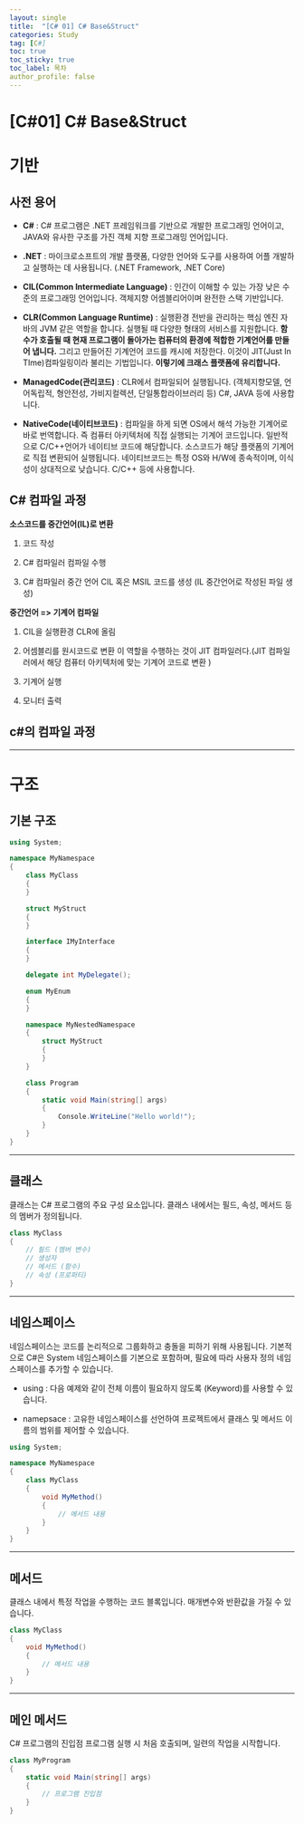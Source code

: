 ```yaml
---
layout: single
title:  "[C# 01] C# Base&Struct"
categories: Study
tag: [C#]
toc: true 
toc_sticky: true 
toc_label: 목차    
author_profile: false
---
```


# [C#01] C# Base&Struct

# 기반

## 사전 용어

* **C#** : C# 프로그램은 .NET 프레임워크를 기반으로 개발한 프로그래밍 언어이고, JAVA와 유사한 구조를 가진 객체 지향 프로그래밍 언어입니다.
  
* **.NET** : 마이크로소프트의 개발 플랫폼, 다양한 언어와 도구를 사용하여 어플 개발하고 실행하는 데 사용됩니다. (.NET Framework, .NET Core)
  
* **CIL(Common Intermediate Language)** : 인간이 이해할 수 있는 가장 낮은 수준의 프로그래밍 언어입니다. 객체지향 어셈블리어이며 완전한 스택 기반입니다. 
  
* **CLR(Common Language Runtime)** : 실행환경 전반을 관리하는 핵심 엔진 자바의 JVM 같은 역할을 합니다. 실행될 때 다양한 형태의 서비스를 지원합니다. **함수가 호출될 때 현재 프로그램이 돌아가는 컴퓨터의 환경에 적합한 기계언어를 만들어 냅니다.** 그리고 만들어진 기계언어 코드를 캐시에 저장한다. 이것이 JIT(Just In TIme)컴파일링이라 불리는 기법입니다. **이렇기에 크래스 플랫폼에 유리합니다.**
  
* **ManagedCode(관리코드)** : CLR에서 컴파일되어 실행됩니다. (객체지향모델, 언어독립적, 형안전성, 가비지컬렉션, 단일통합라이브러리 등) C#, JAVA 등에 사용합니다.
  
* **NativeCode(네이티브코드)** :  컴파일을 하게 되면 OS에서 해석 가능한 기계어로 바로 번역합니다. 즉 컴퓨터 아키텍처에 직접 실행되는 기계어 코드입니다. 일반적으로 C/C++언어가 네이티브 코드에 해당합니다. 소스코드가 해당 플랫폼의 기계어로 직접 변환되어 실행됩니다. 네이티브코드는 특정 OS와 H/W에 종속적이며, 이식성이 상대적으로 낮습니다. C/C++ 등에 사용합니다.



##  C# 컴파일 과정

**소스코드를 중간언어(IL)로 변환**

1. 코드 작성

2. C# 컴파일러 컴파일 수행

3. C# 컴파일러 중간 언어 CIL 혹은 MSIL 코드를 생성 (IL 중간언어로 작성된 파일 생성)

**중간언어 => 기계어 컴파일**

1. CIL을 실행환경 CLR에 올림
   
2. 어셈블리를 원시코드로 변환 이 역할을 수행하는 것이 JIT 컴파일러다.(JIT 컴파일러에서 해당 컴퓨터 아키텍처에 맞는 기계어 코드로 변환 )
   
3. 기계어 실행
   
4. 모니터 출력



##  c#의 컴파일 과정

---

# 구조 
## 기본 구조 

```c#
using System;

namespace MyNamespace
{
    class MyClass
    {
    }

    struct MyStruct
    {
    }

    interface IMyInterface
    {
    }

    delegate int MyDelegate();

    enum MyEnum
    {
    }

    namespace MyNestedNamespace
    {
        struct MyStruct
        {
        }
    }

    class Program
    {
        static void Main(string[] args)
        {
            Console.WriteLine("Hello world!");
        }
    }
}
```

---

## 클래스

클래스는 C# 프로그램의 주요 구성 요소입니다. 클래스 내에서는 필드, 속성, 메서드 등의 멤버가 정의됩니다.



```c#
class MyClass
{
    // 필드 (멤버 변수)
    // 생성자
    // 메서드 (함수)
    // 속성 (프로퍼티)
}
```

---

## 네임스페이스

네임스페이스는 코드를 논리적으로 그룹화하고 충돌을 피하기 위해 사용됩니다. 기본적으로 C#은 System 네임스페이스를 기본으로 포함하며, 필요에 따라 사용자 정의 네임스페이스를 추가할 수 있습니다.



* using : 다음 예제와 같이 전체 이름이 필요하지 않도록 (Keyword)를 사용할 수 있습니다.

* namepsace : 고유한 네임스페이스를 선언하여 프로젝트에서 클래스 및 메서드 이름의 범위를 제어할 수 있습니다.



```c#
using System;

namespace MyNamespace
{
    class MyClass
    {
        void MyMethod()
        {
            // 메서드 내용
        }
    }
}
```

---

## 메서드 

클래스 내에서 특정 작업을 수행하는 코드 블록입니다. 매개변수와 반환값을 가질 수 있습니다.



```c#
class MyClass
{
    void MyMethod()
    {
        // 메서드 내용
    }
}
```



---

## 메인 메서드

C# 프로그램의 진입점 프로그램 실행 시 처음 호출되며, 일련의 작업을 시작합니다.



```c#
class MyProgram
{
    static void Main(string[] args)
    {
        // 프로그램 진입점
    }
}
```



